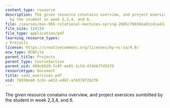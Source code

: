 ```yaml
---
content_type: resource
description: The given resource conatains overview, and project exersices sumbitted
  by the student in week 2,3,4, and 6.
file: /courses/mas-965-relational-machines-spring-2005/76038ea81cdca432ed82af437072b2f6_sadi_exercises.pdf
file_size: 124154
file_type: application/pdf
learning_resource_types:
- Projects
license: https://creativecommons.org/licenses/by-nc-sa/4.0/
ocw_type: OCWFile
parent_title: Projects
parent_type: CourseSection
parent_uid: 489cb029-7c8f-ee01-1c5d-47deb7fd5575
resourcetype: Document
title: sadi_exercises.pdf
uid: 76038ea8-1cdc-a432-ed82-af437072b2f6
---
```

The given resource conatains overview, and project exersices sumbitted by the student in week 2,3,4, and 6.